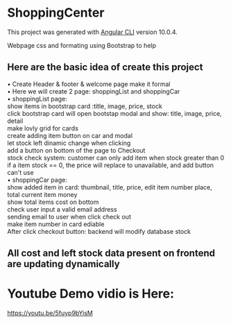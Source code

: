 # ShoppingCenter

This project was generated with [Angular CLI](https://github.com/angular/angular-cli) version 10.0.4.<br />

Webpage css and formating using Bootstrap to help<br />

## Here are the basic idea of create this project<br />

•	Create Header & footer & welcome page make it formal<br />
•	Here we will create 2 page: shoppingList and shoppingCar<br />
•	shoppingList page:<br />
    show items in bootstrap card :title, image, price, stock<br />
    click bootstrap card will open bootstap modal and show: title, image, price, detail<br />
    make lovly grid for cards<br />
    create adding item button on car and modal<br />
    let stock left dinamic change when clicking <br />
    add a button on bottom of the page to Checkout <br />
    stock check system: customer can only add item when stock greater than 0 <br />
    if a item stock == 0, the price will replace to unavailable, and add button can't use <br />
•	shoppingCar page:<br />
    show added item in card: thumbnail, title, price, edit item number place, total current item money<br />
    show total items cost on bottom<br />
    check user input a valid email address<br />
    sending email to user when click check out <br />
    make item number in card ediable <br />
    After click checkout button: backend will modify database stock<br />
    
## All cost and left stock data present on frontend are updating dynamically<br />

# Youtube Demo vidio is Here:
https://youtu.be/5fuyp9bYisM
